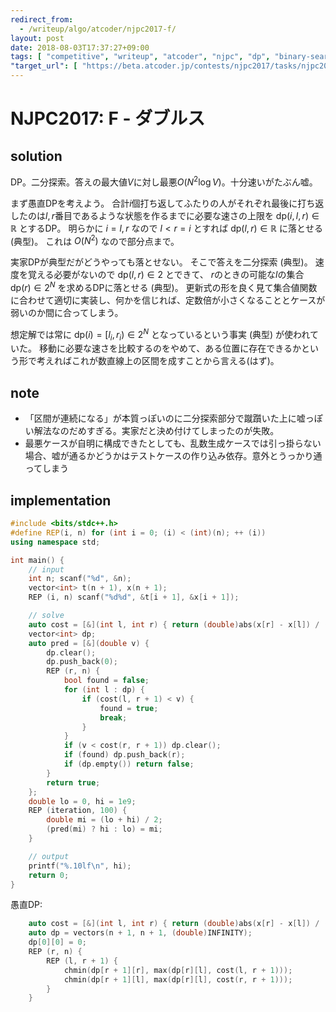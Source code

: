 ```yaml
---
redirect_from:
  - /writeup/algo/atcoder/njpc2017-f/
layout: post
date: 2018-08-03T17:37:27+09:00
tags: [ "competitive", "writeup", "atcoder", "njpc", "dp", "binary-search" ]
"target_url": [ "https://beta.atcoder.jp/contests/njpc2017/tasks/njpc2017_f" ]
---
```


# NJPC2017: F - ダブルス

## solution

DP。二分探索。答えの最大値$V$に対し最悪$O(N^2 \log V)$。十分速いがたぶん嘘。

まず愚直DPを考えよう。
合計$i$個打ち返してふたりの人がそれぞれ最後に打ち返したのは$l, r$番目であるような状態を作るまでに必要な速さの上限を $\mathrm{dp}(i, l, r) \in \mathbb{R}$ とするDP。
明らかに $i = l, r$ なので $l \lt r = i$ とすれば $\mathrm{dp}(l, r) \in \mathbb{R}$ に落とせる (典型)。
これは $O(N^2)$ なので部分点まで。

実家DPが典型だがどうやっても落とせない。
そこで答えを二分探索 (典型)。
速度を覚える必要がないので $\mathrm{dp}(l, r) \in 2$ とできて、 $r$のときの可能な$l$の集合 $\mathrm{dp}(r) \in 2^N$ を求めるDPに落とせる (典型)。
更新式の形を良く見て集合値関数に合わせて適切に実装し、何かを信じれば、定数倍が小さくなることとケースが弱いのか間に合ってしまう。

想定解では常に $\mathrm{dp}(i) = [l_i, r_i) \in 2^N$ となっているという事実 (典型) が使われていた。
移動に必要な速さを比較するのをやめて、ある位置に存在できるかという形で考えればこれが数直線上の区間を成すことから言える(はず)。

## note

-   「区間が連続になる」が本質っぽいのに二分探索部分で蹴躓いた上に嘘っぽい解法なのだめすぎる。実家だと決め付けてしまったのが失敗。
-   最悪ケースが自明に構成できたとしても、乱数生成ケースでは引っ掛らない場合、嘘が通るかどうかはテストケースの作り込み依存。意外とうっかり通ってしまう

## implementation

``` c++
#include <bits/stdc++.h>
#define REP(i, n) for (int i = 0; (i) < (int)(n); ++ (i))
using namespace std;

int main() {
    // input
    int n; scanf("%d", &n);
    vector<int> t(n + 1), x(n + 1);
    REP (i, n) scanf("%d%d", &t[i + 1], &x[i + 1]);

    // solve
    auto cost = [&](int l, int r) { return (double)abs(x[r] - x[l]) / (t[r] - t[l]); };
    vector<int> dp;
    auto pred = [&](double v) {
        dp.clear();
        dp.push_back(0);
        REP (r, n) {
            bool found = false;
            for (int l : dp) {
                if (cost(l, r + 1) < v) {
                    found = true;
                    break;
                }
            }
            if (v < cost(r, r + 1)) dp.clear();
            if (found) dp.push_back(r);
            if (dp.empty()) return false;
        }
        return true;
    };
    double lo = 0, hi = 1e9;
    REP (iteration, 100) {
        double mi = (lo + hi) / 2;
        (pred(mi) ? hi : lo) = mi;
    }

    // output
    printf("%.10lf\n", hi);
    return 0;
}
```

愚直DP:

``` c++
    auto cost = [&](int l, int r) { return (double)abs(x[r] - x[l]) / (t[r] - t[l]); };
    auto dp = vectors(n + 1, n + 1, (double)INFINITY);
    dp[0][0] = 0;
    REP (r, n) {
        REP (l, r + 1) {
            chmin(dp[r + 1][r], max(dp[r][l], cost(l, r + 1)));
            chmin(dp[r + 1][l], max(dp[r][l], cost(r, r + 1)));
        }
    }
```
